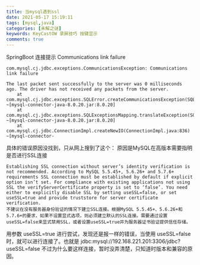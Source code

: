 ```yaml
---
title: 当mysql遇到ssl
date: 2021-05-17 15:19:11
tags: [mysql,java]
categories: [未解之谜]
keywords: KeyCastOW 录屏技巧 按键显示
comments: true
---
```

SpringBoot 连接提示 Communications link failure
```
com.mysql.cj.jdbc.exceptions.CommunicationsException: Communications link failure

The last packet sent successfully to the server was 0 milliseconds ago. The driver has not received any packets from the server.
	at com.mysql.cj.jdbc.exceptions.SQLError.createCommunicationsException(SQLError.java:174) ~[mysql-connector-java-8.0.20.jar:8.0.20]
	at com.mysql.cj.jdbc.exceptions.SQLExceptionsMapping.translateException(SQLExceptionsMapping.java:64) ~[mysql-connector-java-8.0.20.jar:8.0.20]
	at com.mysql.cj.jdbc.ConnectionImpl.createNewIO(ConnectionImpl.java:836) ~[mysql-connector-
```
具体的错误原因没找到，只从网上搜到了这个：
原因是MySQL在高版本需要指明是否进行SSL连接
````
Establishing SSL connection without server’s identity verification is not recommended. According to MySQL 5.5.45+, 5.6.26+ and 5.7.6+ requirements SSL connection must be established by default if explicit option isn’t set. For compliance with existing applications not using SSL the verifyServerCertificate property is set to ‘false’. You need either to explicitly disable SSL by setting useSSL=false, or set useSSL=true and provide truststore for server certificate verification.
不建议在没有服务器身份验证的情况下建立SSL连接。根据MySQL 5.5.45+、5.6.26+和5.7.6+的要求，如果不设置显式选项，则必须建立默认的SSL连接。需要通过设置useSSL=false来显式禁用SSL，或者设置useSSL=true并为服务器证书验证提供信任存储。
````
用参数 useSSL=true 进行尝试，发现还是报一样的错误，当使用 useSSL=false 时，就可以进行连接了。也就是
jdbc:mysql://192.168.221.201:3306/jdbc?useSSL=false
不过为什么要这样连接，暂时没弄清楚，只知道时版本和兼容的原因。


